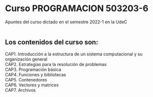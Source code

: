 # Curso PROGRAMACION 503203-6
Apuntes del curso dictado en el semestre 2022-1 en la UdeC <br/><br/>

## Los contenidos del curso son:

CAP1. Introducción a la estructura de un sistema computacional y su organización general <br/>
CAP2. Estrategias para la resolución de problemas <br/>
CAP3. Programación básica <br/>
CAP4. Funciones y bibliotecas <br/>
CAP5. Contenedores <br/>
CAP6. Vectores y matrices <br/>
CAP7. Archivos
